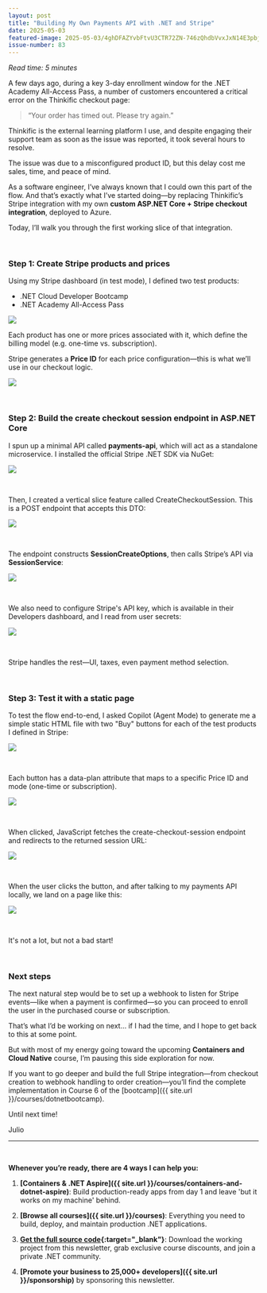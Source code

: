 ```yaml
---
layout: post
title: "Building My Own Payments API with .NET and Stripe"
date: 2025-05-03
featured-image: 2025-05-03/4ghDFAZYvbFtvU3CTR72ZN-746zQhdbVvxJxN14E3pbjy.jpeg
issue-number: 83
---
```


*Read time: 5 minutes*
​

A few days ago, during a key 3-day enrollment window for the .NET Academy All-Access Pass, a number of customers encountered a critical error on the Thinkific checkout page:

> “Your order has timed out. Please try again.”


Thinkific is the external learning platform I use, and despite engaging their support team as soon as the issue was reported, it took several hours to resolve. 

The issue was due to a misconfigured product ID, but this delay cost me sales, time, and peace of mind.

As a software engineer, I’ve always known that I could own this part of the flow. And that’s exactly what I’ve started doing—by replacing Thinkific’s Stripe integration with my own **custom ASP.NET Core + Stripe checkout integration**, deployed to Azure.

Today, I’ll walk you through the first working slice of that integration.

​

### **Step 1: Create Stripe products and prices**
Using my Stripe dashboard (in test mode), I defined two test products:

*   <span>.NET Cloud Developer Bootcamp</span>
*   <span>.NET Academy All-Access Pass</span>



![](/assets/images/2025-05-03/4ghDFAZYvbFtvU3CTR72ZN-r9oC2V7iPDrcFPb6BpLV6f.jpeg)

Each product has one or more prices associated with it, which define the billing model (e.g. one-time vs. subscription). 

Stripe generates a **Price ID** for each price configuration—this is what we’ll use in our checkout logic.


![](/assets/images/2025-05-03/4ghDFAZYvbFtvU3CTR72ZN-7c9v9XMEfTVG1CSeZeji84.jpeg)

​

### **Step 2: Build the create checkout session endpoint in ASP.NET Core**
I spun up a minimal API called **payments-api**, which will act as a standalone microservice. I installed the official Stripe .NET SDK via NuGet:


![](/assets/images/2025-05-03/4ghDFAZYvbFtvU3CTR72ZN-58cFECLf1jeKgPo9ZY4h5r.jpeg)

​

Then, I created a vertical slice feature called CreateCheckoutSession. This is a POST endpoint that accepts this DTO:


![](/assets/images/2025-05-03/4ghDFAZYvbFtvU3CTR72ZN-fC5A2b71MeTaysK2vLuHsi.jpeg)

​

The endpoint constructs **SessionCreateOptions**, then calls Stripe’s API via **SessionService**:


![](/assets/images/2025-05-03/4ghDFAZYvbFtvU3CTR72ZN-e8AA2X4uVVET95PRKxiuUy.jpeg)

​

We also need to configure Stripe's API key, which is available in their Developers dashboard, and I read from user secrets:


![](/assets/images/2025-05-03/4ghDFAZYvbFtvU3CTR72ZN-kEv3vdoEbfTHNUHX8kUa5P.jpeg)

​

Stripe handles the rest—UI, taxes, even payment method selection.

​

### **Step 3: Test it with a static page**
To test the flow end-to-end, I asked Copilot (Agent Mode) to generate me a simple static HTML file with two "Buy" buttons for each of the test products I defined in Stripe: 


![](/assets/images/2025-05-03/4ghDFAZYvbFtvU3CTR72ZN-m2vMQCMyDJVyS1SEKnaQGk.jpeg)

​

Each button has a data-plan attribute that maps to a specific Price ID and mode (one-time or subscription).


![](/assets/images/2025-05-03/4ghDFAZYvbFtvU3CTR72ZN-uLCBQ85CpevnDURAercr4G.jpeg)

​

When clicked, JavaScript fetches the create-checkout-session endpoint and redirects to the returned session URL:


![](/assets/images/2025-05-03/4ghDFAZYvbFtvU3CTR72ZN-nHCDK9VtkWgF3JhhrLwvGx.jpeg)

​

When the user clicks the button, and after talking to my payments API locally, we land on a page like this:


![](/assets/images/2025-05-03/4ghDFAZYvbFtvU3CTR72ZN-746zQhdbVvxJxN14E3pbjy.jpeg)

​

It's not a lot, but not a bad start!

​

### **Next steps**
The next natural step would be to set up a webhook to listen for Stripe events—like when a payment is confirmed—so you can proceed to enroll the user in the purchased course or subscription.

That’s what I’d be working on next… if I had the time, and I hope to get back to this at some point.

But with most of my energy going toward the upcoming **Containers and Cloud Native** course, I’m pausing this side exploration for now.

If you want to go deeper and build the full Stripe integration—from checkout creation to webhook handling to order creation—you’ll find the complete implementation in Course 6 of the [bootcamp]({{ site.url }}/courses/dotnetbootcamp).

Until next time!

Julio

---

<br/>

**Whenever you’re ready, there are 4 ways I can help you:**

1. **[Containers & .NET Aspire]({{ site.url }}/courses/containers-and-dotnet-aspire)**: Build production-ready apps from day 1 and leave 'but it works on my machine' behind.

2. **[Browse all courses]({{ site.url }}/courses)**: Everything you need to build, deploy, and maintain production .NET applications.

3. **​[​Get the full source code](https://www.patreon.com/juliocasal){:target="_blank"}**: Download the working project from this newsletter, grab exclusive course discounts, and join a private .NET community.

4. **[Promote your business to 25,000+ developers]({{ site.url }}/sponsorship)** by sponsoring this newsletter.